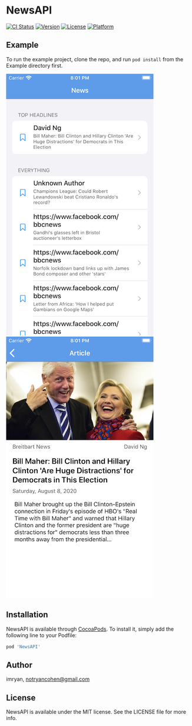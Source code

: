 # NewsAPI

[![CI Status](https://img.shields.io/travis/imryan/NewsAPI.svg?style=flat)](https://travis-ci.org/imryan/NewsAPI)
[![Version](https://img.shields.io/cocoapods/v/NewsAPI.svg?style=flat)](https://cocoapods.org/pods/NewsAPI)
[![License](https://img.shields.io/cocoapods/l/NewsAPI.svg?style=flat)](https://cocoapods.org/pods/NewsAPI)
[![Platform](https://img.shields.io/cocoapods/p/NewsAPI.svg?style=flat)](https://cocoapods.org/pods/NewsAPI)

## Example

To run the example project, clone the repo, and run `pod install` from the Example directory first.

![](Screenshots/list.png)
![](Screenshots/detail.png)

## Installation

NewsAPI is available through [CocoaPods](https://cocoapods.org). To install
it, simply add the following line to your Podfile:

```ruby
pod 'NewsAPI'
```

## Author

imryan, notryancohen@gmail.com

## License

NewsAPI is available under the MIT license. See the LICENSE file for more info.
